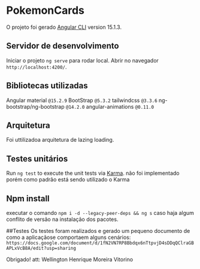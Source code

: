 # PokemonCards

O projeto foi gerado [Angular CLI](https://github.com/angular/angular-cli) version 15.1.3.

## Servidor de desenvolvimento

Iniciar o projeto `ng serve` para rodar local. Abrir no navegador `http://localhost:4200/`.

## Bibliotecas utilizadas

Angular material `@15.2.9`
BootStrap `@5.3.2`
tailwindcss `@3.3.6`
ng-bootstrap/ng-bootstrap `@14.2.0`
angular-animations `@0.11.0`

## Arquitetura

Foi uttilizadoa arquitetura de lazing loading.

## Testes unitários

Run `ng test` to execute the unit tests via [Karma](https://karma-runner.github.io).
não foi implementado
porém como padrão está sendo utilizado o Karma

## Npm install
executar o comando `npm i -d --legacy-peer-deps && ng s` caso haja algum conflito de versão na instalação dos pacotes.

##Testes
Os testes foram realizados e gerado um pequeno documento de como a aplicaçãose comportaem alguns cenários:
`https://docs.google.com/document/d/1fN2VN7RP8Bbdqx6nTtpvjD4sDDqQClraGBAPLxVcB8A/edit?usp=sharing`

Obrigado! 
att: Wellington Henrique Moreira Vitorino

